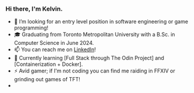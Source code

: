 ### Hi there, I'm Kelvin.

- 👯 I’m looking for an entry level position in software engineering or game programming!
- 🎓 Graduating from Toronto Metropolitan University with a B.Sc. in Computer Science in June 2024.
- 📫 You can reach me on [LinkedIn](https://www.linkedin.com/in/kelvin-dela-cruz/)!
- 🌱 Currently learning [Full Stack through The Odin Project] and [Containerization + Docker].
- ⚡ Avid gamer; if I'm not coding you can find me raiding in FFXIV or grinding out games of TFT!
- 
<!--
**Edyth-K/Edyth-K** is a ✨ _special_ ✨ repository because its `README.md` (this file) appears on your GitHub profile.

Here are some ideas to get you started:

- 💻 I'm currently a Software Engineer I.
- 🔭 I’m currently working on ...
- 🌱 I’m currently learning ...
- 👯 I’m looking to collaborate on ...
- 🤔 I’m looking for help with ...
- 💬 Ask me about ...
- 📫 How to reach me: ...
- 😄 Pronouns: ...
- ⚡ Fun fact: ...
-->
